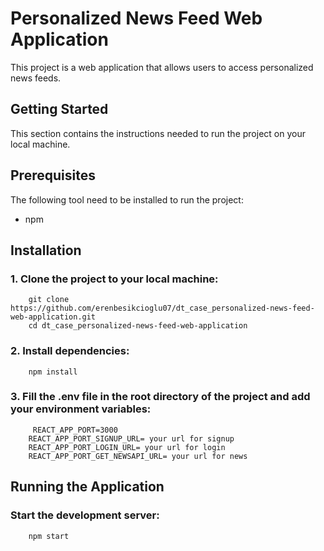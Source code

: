 # Personalized News Feed Web Application

  This project is a web application that allows users to access personalized news feeds.

## Getting Started

  This section contains the instructions needed to run the project on your local machine.

## Prerequisites

  The following tool need to be installed to run the project:
  
  - npm

## Installation

### 1. Clone the project to your local machine:
  
        git clone https://github.com/erenbesikcioglu07/dt_case_personalized-news-feed-web-application.git
        cd dt_case_personalized-news-feed-web-application
 ### 2.  Install dependencies:

        npm install
 ### 3. Fill the .env file in the root directory of the project and add your environment variables: 

         REACT_APP_PORT=3000
        REACT_APP_PORT_SIGNUP_URL= your url for signup
        REACT_APP_PORT_LOGIN_URL= your url for login
        REACT_APP_PORT_GET_NEWSAPI_URL= your url for news
        
## Running the Application
### Start the development server:

        npm start
